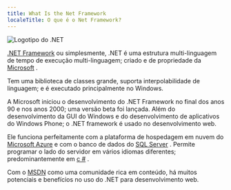 ```yaml
---
title: What Is the Net Framework
localeTitle: O que é o Net Framework?
---
```

![Logotipo do .NET](//discourse-user-assets.s3.amazonaws.com/original/2X/7/7068b1111104197f2692a98aec00f388e09e9ab5.png)

[.NET Framework](https://www.microsoft.com/net) ou simplesmente, .NET é uma estrutura multi-linguagem de tempo de execução multi-linguagem; criado e de propriedade da [Microsoft](https://www.microsoft.com) .

Tem uma biblioteca de classes grande, suporta interpolabilidade de linguagem; e é executado principalmente no Windows.

A Microsoft iniciou o desenvolvimento do .NET Framework no final dos anos 90 e nos anos 2000; uma versão beta foi lançada. Além do desenvolvimento da GUI do Windows e do desenvolvimento de aplicativos do Windows Phone; o .NET framework é usado no desenvolvimento web.

Ele funciona perfeitamente com a plataforma de hospedagem em nuvem do [Microsoft Azure](https://azure.microsoft.com/en-us/) e com o banco de dados do [SQL Server](https://www.microsoft.com/en-us/server-cloud/products/sql-server/) . Permite programar o lado do servidor em vários idiomas diferentes; predominantemente em [c #](https://msdn.microsoft.com/en-us/library/67ef8sbd.aspx) .

Com o [MSDN](https://msdn.microsoft.com/en-us/default.aspx) como uma comunidade rica em conteúdo, há muitos potenciais e benefícios no uso do .NET para desenvolvimento web.